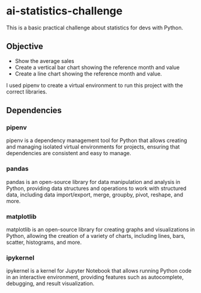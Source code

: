 # ai-statistics-challenge

This is a basic practical challenge about statistics for devs with Python.

## Objective
* Show the average sales
* Create a vertical bar chart showing the reference month and value
* Create a line chart showing the reference month and value.

I used pipenv to create a virtual environment to run this project with the correct libraries.

## Dependencies
### pipenv
pipenv is a dependency management tool for Python that allows creating and managing isolated virtual environments for projects, ensuring that dependencies are consistent and easy to manage.

### pandas
pandas is an open-source library for data manipulation and analysis in Python, providing data structures and operations to work with structured data, including data import/export, merge, groupby, pivot, reshape, and more.

### matplotlib
matplotlib is an open-source library for creating graphs and visualizations in Python, allowing the creation of a variety of charts, including lines, bars, scatter, histograms, and more.

### ipykernel
ipykernel is a kernel for Jupyter Notebook that allows running Python code in an interactive environment, providing features such as autocomplete, debugging, and result visualization.